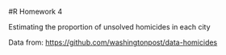 #R Homework 4

Estimating the proportion of unsolved homicides in each city

Data from: https://github.com/washingtonpost/data-homicides